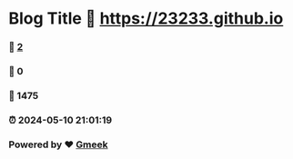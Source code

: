 # Blog Title :link: https://23233.github.io 
### :page_facing_up: [2](https://23233.github.io/tag.html) 
### :speech_balloon: 0 
### :hibiscus: 1475 
### :alarm_clock: 2024-05-10 21:01:19 
### Powered by :heart: [Gmeek](https://github.com/Meekdai/Gmeek)

